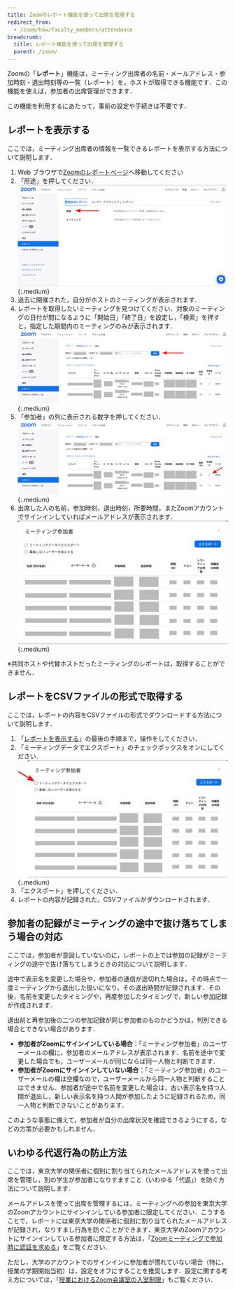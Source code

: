 ```yaml
---
title: Zoomのレポート機能を使って出席を管理する
redirect_from:
  - /zoom/how/faculty_members/attendance
breadcrumb:
  title: レポート機能を使って出席を管理する
  parent: /zoom/
---
```


Zoomの「**レポート**」機能は，ミーティング出席者の名前・メールアドレス・参加時刻・退出時刻等の一覧（レポート）を，ホストが取得できる機能です．この機能を使えば，参加者の出席管理ができます．

この機能を利用するにあたって，事前の設定や手続きは不要です．

## レポートを表示する

ここでは，ミーティング出席者の情報を一覧できるレポートを表示する方法について説明します．

1. Web ブラウザで[Zoomのレポートページ](https://u-tokyo-ac-jp.zoom.us/account/report?isPersonal=true#/usageReports)へ移動してください
1. 「用途」を押してください．
   ![](ReportFirststep.png){:.medium}
1. 過去に開催された，自分がホストのミーティングが表示されます．
1. レポートを取得したいミーティングを見つけてください．対象のミーティングの日付が間になるように「開始日」「終了日」を設定し，「検索」を押すと，指定した期間内のミーティングのみが表示されます．
   ![](ReportShowlist.png){:.medium}
1. 「参加者」の列に表示される数字を押してください．
   ![](ReportSelectmeeting.png){:.medium}
1. 出席した人の名前，参加時刻，退出時刻，所要時間，またZoomアカウントでサインインしていればメールアドレスが表示されます．
   ![](ReportReport.png){:.medium}

※共同ホストや代替ホストだったミーティングのレポートは，取得することができません．

## レポートをCSVファイルの形式で取得する

ここでは，レポートの内容をCSVファイルの形式でダウンロードする方法について説明します．

1. 「[レポートを表示する](#レポートを表示する)」の最後の手順まで，操作をしてください．
1. 「ミーティングデータでエクスポート」のチェックボックスをオンにしてください．
   ![](ReportExport.png){:.medium}
1. 「エクスポート」を押してください．
1. レポートの内容が記録された，CSVファイルがダウンロードされます．

## 参加者の記録がミーティングの途中で抜け落ちてしまう場合の対応

ここでは，参加者が意図していないのに，レポートの上では参加の記録がミーティングの途中で抜け落ちてしまうときの対応について説明します．

途中で表示名を変更した場合や，参加者の通信が途切れた場合は，その時点で一度ミーティングから退出した扱いになり，その退出時間が記録されます．その後，名前を変更したタイミングや，再度参加したタイミングで，新しい参加記録が作成されます．

退出前と再参加後の二つの参加記録が同じ参加者のものかどうかは，判別できる場合とできない場合があります．

- **参加者がZoomにサインインしている場合**：「ミーティング参加者」のユーザーメールの欄に，参加者のメールアドレスが表示されます．名前を途中で変更した場合でも，ユーザーメールが同じならば同一人物と判断できます．
- **参加者がZoomにサインインしていない場合**：「ミーティング参加者」のユーザーメールの欄は空欄なので，ユーザーメールから同一人物と判断することはできません．参加者が途中で名前を変更した場合は，古い表示名を持つ人間が退出し，新しい表示名を持つ人間が参加したように記録されるため，同一人物と判断できないことがあります．

このような事態に備えて，参加者が自分の出席状況を確認できるようにする，などの方策が必要かもしれません．

## いわゆる代返行為の防止方法

ここでは，東京大学の関係者に個別に割り当てられたメールアドレスを使って出席を管理し，別の学生が参加者になりすますこと（いわゆる「代返」）を防ぐ方法について説明します．

メールアドレスを使って出席を管理するには，ミーティングへの参加を東京大学のZoomアカウントにサインインしている参加者に限定してください．こうすることで，レポートには東京大学の関係者に個別に割り当てられたメールアドレスが記録され，なりすまし行為を防ぐことができます．東京大学のZoomアカウントにサインインしている参加者に限定する方法は，「[Zoomミーティングで参加時に認証を求める](/zoom/create_room/auth/)」をご覧ください．

ただし，大学のアカウントでのサインインに参加者が慣れていない場合（特に，授業の学期開始当初）は，設定をオフにすることを推奨します．設定に関する考え方については，「[授業におけるZoom会議室の入室制限](/faculty_members/zoom_access_control/)」もご覧ください．
